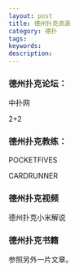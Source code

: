 ```yaml
---
layout: post
title: 德州扑克资源
category: 德扑
tags: 
keywords: 
description: 
---
```


### 德州扑克论坛：

中扑网

2+2

### 德州扑克教练：

POCKETFIVES

CARDRUNNER


### 德州扑克视频

德州扑克小米解说


### 德州扑克书籍

参照另外一片文章。

### 





